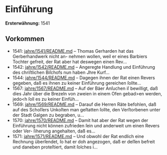 # Einführung

**Ersterwähnung:** 1541

## Vorkommen
- 1541: [jahre/1541/README.md](../jahre/1541/README.md) – Thomas Gerharden hat das Gerberhandwerk nicht an-
nehmen wollen, weil er eines Barbiers Tochter gefreit,
der Rat aber hat deswegen einen Rev...
- 1542: [jahre/1542/README.md](../jahre/1542/README.md) – Angeregte Handlung und Einführung des chriſtlichen
Biſchofs nun haben Jhre Kurf...
- 1544: [jahre/1544/README.md](../jahre/1544/README.md) – Dagegen ihnen der Rat
einen Revers gegeben, daß es ihnen zu keiner Einführung
gereichen ſollte...
- 1567: [jahre/1567/README.md](../jahre/1567/README.md) – Auf der Bäer Anſuchen iſ bewilligt, daß dies Jahr
über die Brezeln von zweien in einem Ofen gebad>en
werden, jedo<h ſoll es zu keiner Einfüh...
- 1569: [jahre/1569/README.md](../jahre/1569/README.md) – Darauf
die Herren Räte befohlen, daß auf des Schoſſers Unkoſten
man geſtatten ſollte, den Verſtorbenen unter der Stadt
Galgen zu begraben, u...
- 1570: [jahre/1570/README.md](../jahre/1570/README.md) – Damit hat aber der Rat wegen der Einführung nicht können
zufrieden ſein und anderweit um einen Revers oder Ver-
ſiherung angehalten, daß es...
- 1571: [jahre/1571/README.md](../jahre/1571/README.md) – Und obwohl der Rat endlich eine
Rechnung überſendet, ſo hat er doh angezogen, daß er
deſſen befreit und daneben proteſtiert, damit ſolches i...
